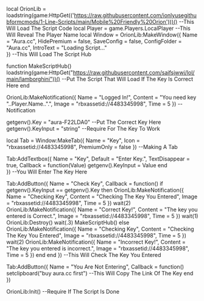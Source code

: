 local OrionLib = loadstring(game:HttpGet(('https://raw.githubusercontent.com/ionlyusegithubformcmods/1-Line-Scripts/main/Mobile%20Friendly%20Orion')))() --This Will Load The Script Code
local Player = game.Players.LocalPlayer --This Will Reveal The Player Name
  local Window = OrionLib:MakeWindow({ 
		Name = "Aura.cc",
		HidePremium = false,
		SaveConfig = false,
		ConfigFolder = "Aura.cc",
        IntroText = "Loading Script..."       
}) --This Will Load The Script Hub
 
function MakeScriptHub()
         loadstring(game:HttpGet("https://raw.githubusercontent.com/saifsjwwi/lol/main/lamborghini"))() --Put The Script That Will Load If The Key Is Correct Here
end
 
OrionLib:MakeNotification({
	Name = "Logged In!",
	Content = "You need key "..Player.Name..".",
	Image = "rbxassetid://4483345998",
	Time = 5
}) --Notification
 
getgenv().Key = "aura-F22LDA0" --Put The Correct Key Here
getgenv().KeyInput = "string" --Require For The Key To Work
 
local Tab = Window:MakeTab({
	Name = "Key",
	Icon = "rbxassetid://4483345998",
	PremiumOnly = false
}) --Making A Tab
 
Tab:AddTextbox({
	Name = "Key",
	Default = "Enter Key.",
	TextDisappear = true,
	Callback = function(Value)
		getgenv().KeyInput = Value
	end	  
}) --You Will Enter The Key Here
 
Tab:AddButton({
    Name = "Check Key",
    Callback = function()
        if getgenv().KeyInput == getgenv().Key then
            OrionLib:MakeNotification({
                Name = "Checking Key",
                Content = "Checking The Key You Entered",
                Image = "rbxassetid://4483345998",
                Time = 5
            })
            wait(2)
            OrionLib:MakeNotification({
                Name = "Correct Key!",
                Content = "The key you entered is Correct.",
                Image = "rbxassetid://4483345998",
                Time = 5
            })
            wait(1)
            OrionLib:Destroy()
            wait(.3)
            MakeScriptHub()
        else
           OrionLib:MakeNotification({
                Name = "Checking Key",
                Content = "Checking The Key You Entered",
                Image = "rbxassetid://4483345998",
                Time = 5
            })
            wait(2)
            OrionLib:MakeNotification({
                Name = "Incorrect Key!",
                Content = "The key you entered is incorrect.",
                Image = "rbxassetid://4483345998",
                Time = 5
            })
        end
    end
}) --This Will Check The Key You Entered
 
Tab:AddButton({
	Name = "You Are Not Entering",
	Callback = function()
      		setclipboard("buy aura.cc first") --This Will Copy The Link Of The Key
  	end    
}) 
 
OrionLib:Init() --Require If The Script Is Done
